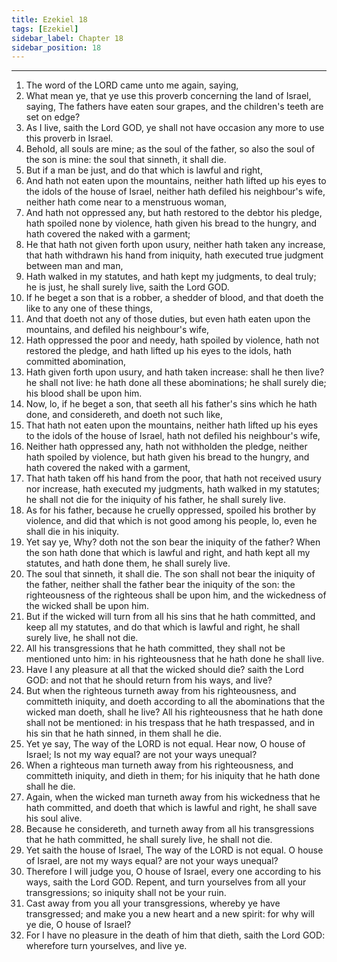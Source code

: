 ```yaml
---
title: Ezekiel 18
tags: [Ezekiel]
sidebar_label: Chapter 18
sidebar_position: 18
---
```


---
1. The word of the LORD came unto me again, saying,
2. What mean ye, that ye use this proverb concerning the land of Israel, saying, The fathers have eaten sour grapes, and the children's teeth are set on edge?
3. As I live, saith the Lord GOD, ye shall not have occasion any more to use this proverb in Israel.
4. Behold, all souls are mine; as the soul of the father, so also the soul of the son is mine: the soul that sinneth, it shall die.
5. But if a man be just, and do that which is lawful and right,
6. And hath not eaten upon the mountains, neither hath lifted up his eyes to the idols of the house of Israel, neither hath defiled his neighbour's wife, neither hath come near to a menstruous woman,
7. And hath not oppressed any, but hath restored to the debtor his pledge, hath spoiled none by violence, hath given his bread to the hungry, and hath covered the naked with a garment;
8. He that hath not given forth upon usury, neither hath taken any increase, that hath withdrawn his hand from iniquity, hath executed true judgment between man and man,
9. Hath walked in my statutes, and hath kept my judgments, to deal truly; he is just, he shall surely live, saith the Lord GOD.
10. If he beget a son that is a robber, a shedder of blood, and that doeth the like to any one of these things,
11. And that doeth not any of those duties, but even hath eaten upon the mountains, and defiled his neighbour's wife,
12. Hath oppressed the poor and needy, hath spoiled by violence, hath not restored the pledge, and hath lifted up his eyes to the idols, hath committed abomination,
13. Hath given forth upon usury, and hath taken increase: shall he then live? he shall not live: he hath done all these abominations; he shall surely die; his blood shall be upon him.
14. Now, lo, if he beget a son, that seeth all his father's sins which he hath done, and considereth, and doeth not such like,
15. That hath not eaten upon the mountains, neither hath lifted up his eyes to the idols of the house of Israel, hath not defiled his neighbour's wife,
16. Neither hath oppressed any, hath not withholden the pledge, neither hath spoiled by violence, but hath given his bread to the hungry, and hath covered the naked with a garment,
17. That hath taken off his hand from the poor, that hath not received usury nor increase, hath executed my judgments, hath walked in my statutes; he shall not die for the iniquity of his father, he shall surely live.
18. As for his father, because he cruelly oppressed, spoiled his brother by violence, and did that which is not good among his people, lo, even he shall die in his iniquity.
19. Yet say ye, Why? doth not the son bear the iniquity of the father? When the son hath done that which is lawful and right, and hath kept all my statutes, and hath done them, he shall surely live.
20. The soul that sinneth, it shall die. The son shall not bear the iniquity of the father, neither shall the father bear the iniquity of the son: the righteousness of the righteous shall be upon him, and the wickedness of the wicked shall be upon him.
21. But if the wicked will turn from all his sins that he hath committed, and keep all my statutes, and do that which is lawful and right, he shall surely live, he shall not die.
22. All his transgressions that he hath committed, they shall not be mentioned unto him: in his righteousness that he hath done he shall live.
23. Have I any pleasure at all that the wicked should die? saith the Lord GOD: and not that he should return from his ways, and live?
24. But when the righteous turneth away from his righteousness, and committeth iniquity, and doeth according to all the abominations that the wicked man doeth, shall he live? All his righteousness that he hath done shall not be mentioned: in his trespass that he hath trespassed, and in his sin that he hath sinned, in them shall he die.
25. Yet ye say, The way of the LORD is not equal. Hear now, O house of Israel; Is not my way equal? are not your ways unequal?
26. When a righteous man turneth away from his righteousness, and committeth iniquity, and dieth in them; for his iniquity that he hath done shall he die.
27. Again, when the wicked man turneth away from his wickedness that he hath committed, and doeth that which is lawful and right, he shall save his soul alive.
28. Because he considereth, and turneth away from all his transgressions that he hath committed, he shall surely live, he shall not die.
29. Yet saith the house of Israel, The way of the LORD is not equal. O house of Israel, are not my ways equal? are not your ways unequal?
30. Therefore I will judge you, O house of Israel, every one according to his ways, saith the Lord GOD. Repent, and turn yourselves from all your transgressions; so iniquity shall not be your ruin.
31. Cast away from you all your transgressions, whereby ye have transgressed; and make you a new heart and a new spirit: for why will ye die, O house of Israel?
32. For I have no pleasure in the death of him that dieth, saith the Lord GOD: wherefore turn yourselves, and live ye.